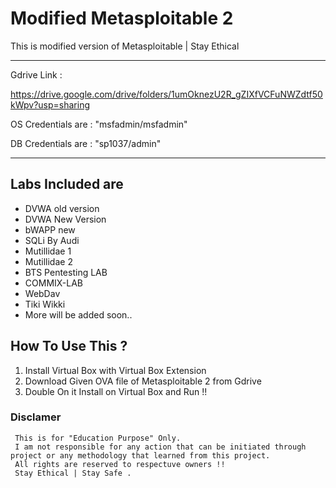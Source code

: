 # Modified Metasploitable 2
This is modified version of Metasploitable | Stay Ethical
- - - -
Gdrive Link :

https://drive.google.com/drive/folders/1umOknezU2R_gZIXfVCFuNWZdtf50kWpv?usp=sharing

OS Credentials are : "msfadmin/msfadmin"

DB Credentials are : "sp1037/admin"
- - - -
## Labs Included are

- DVWA old version
- DVWA New Version
- bWAPP new
- SQLi By Audi
- Mutillidae 1
- Mutillidae 2
- BTS Pentesting LAB
- COMMIX-LAB
- WebDav
- Tiki Wikki
- More will be added soon..


## How To Use This ?

1. Install Virtual Box with Virtual Box Extension
2. Download Given OVA file of Metasploitable 2 from Gdrive
3. Double On it Install on Virtual Box and Run !!


### Disclamer
```
 This is for "Education Purpose" Only.
 I am not responsible for any action that can be initiated through project or any methodology that learned from this project.
 All rights are reserved to respectuve owners !!
 Stay Ethical | Stay Safe .
```
